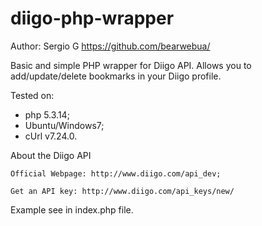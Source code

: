 diigo-php-wrapper
=================

Author: Sergio G https://github.com/bearwebua/

Basic and simple PHP wrapper for Diigo API. Allows you to add/update/delete bookmarks in your Diigo profile.

Tested on:
- php 5.3.14;
- Ubuntu/Windows7;
- cUrl v7.24.0.

About the Diigo API

	Official Webpage: http://www.diigo.com/api_dev;

	Get an API key: http://www.diigo.com/api_keys/new/
	
Example see in index.php file.
